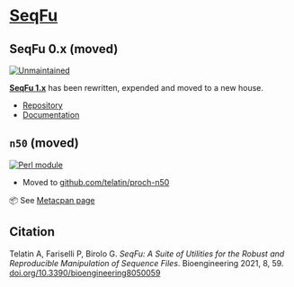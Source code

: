 # [SeqFu](https://github.com/telatin/seqfu2#readme)

## SeqFu 0.x (moved)

[![Unmaintained](https://img.shields.io/maintenance/no/2019?style=flat-square)](https://telatin.github.io/seqfu2)

**[SeqFu 1.x](https://github.com/telatin/seqfu2#readme)** has been rewritten, expended and moved to a new house.

* [Repository](https://github.com/telatin/seqfu2)
* [Documentation](https://telatin.github.io/seqfu2)

## `n50` (moved)

[![Perl module](https://img.shields.io/badge/Perl%20Module-Proch::N50-brown?style=flat-square)](https://metacpan.org/dist/Proch-N50)

* Moved to [github.com/telatin/proch-n50](https://github.com/telatin/proch-n50)

📦 See [Metacpan page](https://metacpan.org/dist/Proch-N50)

## Citation

Telatin A, Fariselli P, Birolo G. *SeqFu: A Suite of Utilities for the Robust and Reproducible Manipulation of Sequence Files*. 
Bioengineering 2021, 8, 59. [doi.org/10.3390/bioengineering8050059](https://doi.org/10.3390/bioengineering8050059)

